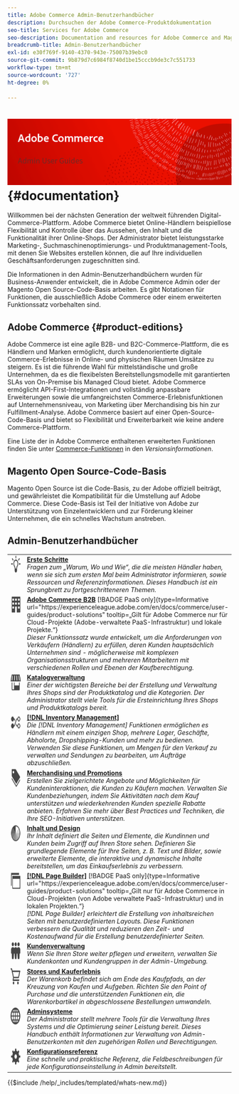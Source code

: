 ```yaml
---
title: Adobe Commerce Admin-Benutzerhandbücher
description: Durchsuchen der Adobe Commerce-Produktdokumentation
seo-title: Services for Adobe Commerce
seo-description: Documentation and resources for Adobe Commerce and Magento Open Source users working in the Admin.
breadcrumb-title: Admin-Benutzerhandbücher
exl-id: e30f769f-9140-4370-943e-75007b39ebc0
source-git-commit: 9b879d7c6984f8740d1be15cccb9de3c7c551733
workflow-type: tm+mt
source-wordcount: '727'
ht-degree: 0%

---
```


# <!-- use banner as heading -->![Admin-Dokumentation](./assets/banner-user-home.png) {#documentation}

Willkommen bei der nächsten Generation der weltweit führenden Digital-Commerce-Plattform. Adobe Commerce bietet Online-Händlern beispiellose Flexibilität und Kontrolle über das Aussehen, den Inhalt und die Funktionalität ihrer Online-Shops. Der Administrator bietet leistungsstarke Marketing-, Suchmaschinenoptimierungs- und Produktmanagement-Tools, mit denen Sie Websites erstellen können, die auf Ihre individuellen Geschäftsanforderungen zugeschnitten sind.

Die Informationen in den Admin-Benutzerhandbüchern wurden für Business-Anwender entwickelt, die in Adobe Commerce Admin oder der Magento Open Source-Code-Basis arbeiten. Es gibt Notationen für Funktionen, die ausschließlich Adobe Commerce oder einem erweiterten Funktionssatz vorbehalten sind.

## Adobe Commerce {#product-editions}

Adobe Commerce ist eine agile B2B- und B2C-Commerce-Plattform, die es Händlern und Marken ermöglicht, durch kundenorientierte digitale Commerce-Erlebnisse in Online- und physischen Räumen Umsätze zu steigern. Es ist die führende Wahl für mittelständische und große Unternehmen, da es die flexibelsten Bereitstellungsmodelle mit garantierten SLAs von On-Premise bis Managed Cloud bietet. Adobe Commerce ermöglicht API-First-Integrationen und vollständig anpassbare Erweiterungen sowie die umfangreichsten Commerce-Erlebnisfunktionen auf Unternehmensniveau, von Marketing über Merchandising bis hin zur Fulfillment-Analyse. Adobe Commerce basiert auf einer Open-Source-Code-Basis und bietet so Flexibilität und Erweiterbarkeit wie keine andere Commerce-Plattform.

Eine Liste der in Adobe Commerce enthaltenen erweiterten Funktionen finden Sie unter [Commerce-Funktionen](https://experienceleague.adobe.com/docs/commerce-operations/release/features.html?lang=en) in den _Versionsinformationen_.

## Magento Open Source-Code-Basis

Magento Open Source ist die Code-Basis, zu der Adobe offiziell beiträgt, und gewährleistet die Kompatibilität für die Umstellung auf Adobe Commerce. Diese Code-Basis ist Teil der Initiative von Adobe zur Unterstützung von Einzelentwicklern und zur Förderung kleiner Unternehmen, die ein schnelles Wachstum anstreben.

## Admin-Benutzerhandbücher

<table>
<tr>
   <td valign="top" width="60px">
       <img alt="Erste Schritte" src="./assets/icon-lightbulb.svg" width="40" height="40" /></td>
   <td valign="top">
   <a href="https://experienceleague.adobe.com/docs/commerce-admin/start/guide-overview.html"><strong>Erste Schritte</strong></a>
    <div>
    <em> Fragen zum „Warum, Wo und Wie“, die die meisten Händler haben, wenn sie sich zum ersten Mal beim Administrator informieren, sowie Ressourcen und Referenzinformationen. Dieses Handbuch ist ein Sprungbrett zu fortgeschritteneren Themen.</em>
    <br> </div>
  </td>
  </tr>
<tr>
  <td valign="top">
      <img alt="Adobe Commerce B2B" src="./assets/icon-building.svg" width="40" height="40"/></td>
   <td valign="top"><a href="https://experienceleague.adobe.com/docs/commerce-admin/b2b/guide-overview.html"><strong>Adobe Commerce B2B</strong></a> [!BADGE PaaS only]{type=Informative url="https://experienceleague.adobe.com/en/docs/commerce/user-guides/product-solutions" tooltip=„Gilt für Adobe Commerce nur für Cloud-Projekte (Adobe-verwaltete PaaS-Infrastruktur) und lokale Projekte.“}
    <div><em>Dieser Funktionssatz wurde entwickelt, um die Anforderungen von Verkäufern (Händlern) zu erfüllen, deren Kunden hauptsächlich Unternehmen sind - möglicherweise mit komplexen Organisationsstrukturen und mehreren Mitarbeitern mit verschiedenen Rollen und Ebenen der Kaufberechtigung.</em>
    <br></div>
  </td>
</tr>
<tr>
  <td valign="top">
    <img alt="Katalogverwaltung" src="./assets/icon-shop.svg" width="40" height="40"/></td>
   <td valign="top"><a href="https://experienceleague.adobe.com/docs/commerce-admin/catalog/guide-overview.html"><strong>Katalogverwaltung</strong></a>
    <div><em>Einer der wichtigsten Bereiche bei der Erstellung und Verwaltung Ihres Shops sind der Produktkatalog und die Kategorien. Der Administrator stellt viele Tools für die Ersteinrichtung Ihres Shops und Produktkatalogs bereit.</em>
    <br></div>
  </td>
    </tr>
<tr>
    <td valign="top">
       <img alt="Inventory management" src="./assets/icon-transfer.svg" width="40" height="40"/></td>
   <td valign="top"><a href="https://experienceleague.adobe.com/docs/commerce-admin/inventory/guide-overview.html"> <strong>[!DNL Inventory Management]</strong></a>
    <div><em>Die [!DNL Inventory Management] Funktionen ermöglichen es Händlern mit einem einzigen Shop, mehrere Lager, Geschäfte, Abholorte, Dropshipping-Kunden und mehr zu bedienen. Verwenden Sie diese Funktionen, um Mengen für den Verkauf zu verwalten und Sendungen zu bearbeiten, um Aufträge abzuschließen. </em></div>
  </td>
</tr>
<tr>
    <td valign="top">
       <img alt="Merchandising und Promotions" src="./assets/icon-labels.svg" width="40" height="40"/></td>
   <td valign="top"><a href="https://experienceleague.adobe.com/docs/commerce-admin/marketing/guide-overview.html"> <strong>Merchandising und Promotions</strong></a>
    <div><em>Erstellen Sie zielgerichtete Angebote und Möglichkeiten für Kundeninteraktionen, die Kunden zu Käufern machen. Verwalten Sie Kundenbeziehungen, indem Sie Aktivitäten nach dem Kauf unterstützen und wiederkehrenden Kunden spezielle Rabatte anbieten. Erfahren Sie mehr über Best Practices und Techniken, die Ihre SEO-Initiativen unterstützen.</em></div>
  </td>
</tr>
<tr>
    <td valign="top">
       <img alt="Inhalt und Design" src="./assets/icon-color-wheel.svg" width="40" height="40"/></td>
   <td valign="top"><a href="https://experienceleague.adobe.com/docs/commerce-admin/content-design/guide-overview.html"> <strong>Inhalt und Design</strong></a>
    <div><em>Ihr Inhalt definiert die Seiten und Elemente, die Kundinnen und Kunden beim Zugriff auf Ihren Store sehen. Definieren Sie grundlegende Elemente für Ihre Seiten, z. B. Text und Bilder, sowie erweiterte Elemente, die interaktive und dynamische Inhalte bereitstellen, um das Einkaufserlebnis zu verbessern.</em></div>
  </td>
</tr>
<tr>
    <td valign="top">
       <img alt="Page Builder" src="./assets/icon-web-pages.svg" width="40" height="40"/></td>
   <td valign="top"><a href="https://experienceleague.adobe.com/docs/commerce-admin/page-builder/guide-overview.html"> <strong>[!DNL Page Builder]</strong></a> [!BADGE PaaS only]{type=Informative url="https://experienceleague.adobe.com/en/docs/commerce/user-guides/product-solutions" tooltip=„Gilt nur für Adobe Commerce in Cloud-Projekten (von Adobe verwaltete PaaS-Infrastruktur) und in lokalen Projekten.“}
    <div><em>[!DNL Page Builder] erleichtert die Erstellung von inhaltsreichen Seiten mit benutzerdefinierten Layouts. Diese Funktionen verbessern die Qualität und reduzieren den Zeit- und Kostenaufwand für die Erstellung benutzerdefinierter Seiten.</em></div>
  </td>
</tr>
<tr>
    <td valign="top">
       <img alt="Kundenverwaltung" src="./assets/icon-demographic.svg" width="40" height="40"/></td>
   <td valign="top"><a href="https://experienceleague.adobe.com/docs/commerce-admin/customers/guide-overview.html"> <strong>Kundenverwaltung</strong></a>
    <div><em>Wenn Sie Ihren Store weiter pflegen und erweitern, verwalten Sie Kundenkonten und Kundengruppen in der Admin-Umgebung.</em></div>
  </td>
</tr>
<tr>
    <td valign="top">
       <img alt="Stores und Kauferlebnis" src="./assets/icon-shopping-cart.svg" width="40" height="40"/></td>
   <td valign="top"><a href="https://experienceleague.adobe.com/docs/commerce-admin/stores-sales/guide-overview.html"> <strong>Stores und Kauferlebnis</strong></a>
    <div><em>Der Warenkorb befindet sich am Ende des Kaufpfads, an der Kreuzung von Kaufen und Aufgeben. Richten Sie den Point of Purchase und die unterstützenden Funktionen ein, die Warenkorbartikel in abgeschlossene Bestellungen umwandeln.</em></div>
  </td>
</tr>
<tr>
    <td valign="top">
       <img alt="Admin-Systeme" src="./assets/icon-globe-grid.svg" width="40" height="40"/></td>
   <td valign="top"><a href="https://experienceleague.adobe.com/docs/commerce-admin/systems/guide-overview.html"> <strong>Adminsysteme</strong></a>
    <div><em>Der Administrator stellt mehrere Tools für die Verwaltung Ihres Systems und die Optimierung seiner Leistung bereit. Dieses Handbuch enthält Informationen zur Verwaltung von Admin-Benutzerkonten mit den zugehörigen Rollen und Berechtigungen.</em></div>
  </td>
</tr>
<tr>
    <td valign="top">
       <img alt="Konfigurationsreferenz" src="./assets/icon-settings.svg" width="40" height="40"/></td>
   <td valign="top"><a href="https://experienceleague.adobe.com/docs/commerce-admin/config/guide-overview.html"> <strong>Konfigurationsreferenz</strong></a>
    <div><em>Eine schnelle und praktische Referenz, die Feldbeschreibungen für jede Konfigurationseinstellung in Admin bereitstellt.</em></div>
  </td>
</tr>
</table>

{{$include /help/_includes/templated/whats-new.md}}

<!-- Last updated from includes: 2025-09-12 21:57:58 -->
